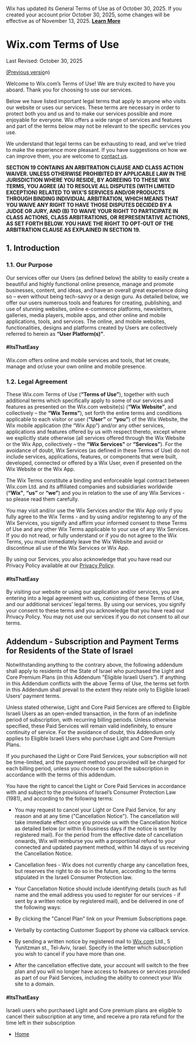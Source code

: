 Wix has updated its General Terms of Use as of October 30, 2025. If you created your account prior October 30, 2025, some changes will be effective as of November 13, 2025. [**Learn More**](https://support.wix.com/en/article/wix-terms-of-use-updates)

Wix.com Terms of Use
====================

Last Revised: October 30, 2025

[(Previous versio](https://www.wix.com/about/terms-of-use-dyn/prev-version)n)

Welcome to Wix.com’s Terms of Use! We are truly excited to have you aboard. Thank you for choosing to use our services.

  

Below we have listed important legal terms that apply to anyone who visits our website or uses our services. These terms are necessary in order to protect both you and us and to make our services possible and more enjoyable for everyone. Wix offers a wide range of services and features and part of the terms below may not be relevant to the specific services you use.

  

We understand that legal terms can be exhausting to read, and we’ve tried to make the experience more pleasant. If you have suggestions on how we can improve them, you are welcome to [contact us](https://wix.com/contact?referral=termsofusecontact).

  

  

  

  

  

**SECTION 19 CONTAINS AN ARBITRATION CLAUSE AND CLASS ACTION WAIVER. UNLESS OTHERWISE PROHIBITED BY APPLICABLE LAW IN THE JURISDICTION WHERE YOU RESIDE, BY AGREEING TO THESE WIX TERMS, YOU AGREE (A) TO RESOLVE ALL DISPUTES (WITH LIMITED EXCEPTION) RELATED TO WIX’S SERVICES AND/OR PRODUCTS THROUGH BINDING INDIVIDUAL ARBITRATION, WHICH MEANS THAT YOU WAIVE ANY RIGHT TO HAVE THOSE DISPUTES DECIDED BY A JUDGE OR JURY, AND (B) TO WAIVE YOUR RIGHT TO PARTICIPATE IN CLASS ACTIONS, CLASS ARBITRATIONS, OR REPRESENTATIVE ACTIONS, AS SET FORTH BELOW. YOU HAVE THE RIGHT TO OPT-OUT OF THE ARBITRATION CLAUSE AS EXPLAINED IN SECTION 19.**

1\. Introduction
----------------

### 1.1. Our Purpose

Our services offer our Users (as defined below) the ability to easily create a beautiful and highly functional online presence, manage and promote businesses, content, and ideas, and have an overall great experience doing so – even without being tech-savvy or a design guru. As detailed below, we offer our users numerous tools and features for creating, publishing, and use of stunning websites, online e-commerce platforms, newsletters, galleries, media players, mobile apps, and other online and mobile applications, tools, and services. The online, and mobile websites, functionalities, designs and platforms created by Users are collectively referred to herein as **“User Platform(s)”**.

#### #ItsThatEasy

Wix.com offers online and mobile services and tools, that let create, manage and or/use your own online and mobile presence.

### 1.2. Legal Agreement

These Wix.com Terms of Use (**“Terms of Use”**), together with such additional terms which specifically apply to some of our services and features as presented on the Wix.com website(s) (**“Wix Website”**, and collectively – the **“Wix Terms”**), set forth the entire terms and conditions applicable to each visitor or user (**“User”** or **“you”**) of the Wix Website, the Wix mobile application (the “Wix App”) and/or any other services, applications and features offered by us with respect thereto, except where we explicitly state otherwise (all services offered through the Wix Website or the Wix App, collectively – the **“Wix Services”** or **“Services”**). For the avoidance of doubt, Wix Services (as defined in these Terms of Use) do not include services, applications, features, or components that were built, developed, connected or offered by a Wix User, even if presented on the Wix Website or the Wix App.

  

The Wix Terms constitute a binding and enforceable legal contract between Wix.com Ltd. and its affiliated companies and subsidiaries worldwide (**“Wix”**, **“us”** or **“we”**) and you in relation to the use of any Wix Services - so please read them carefully.

  

You may visit and/or use the Wix Services and/or the Wix App only if you fully agree to the Wix Terms - and by using and/or registering to any of the Wix Services, you signify and affirm your informed consent to these Terms of Use and any other Wix Terms applicable to your use of any Wix Services. If you do not read, or fully understand or if you do not agree to the Wix Terms, you must immediately leave the Wix Website and avoid or discontinue all use of the Wix Services or Wix App.

  

By using our Services, you also acknowledge that you have read our Privacy Policy available at our [Privacy Policy](http://www.wix.com/about/privacy).

#### #ItsThatEasy

By visiting our website or using our application and/or services, you are entering into a legal agreement with us, consisting of these Terms of Use, and our additional services’ legal terms. By using our services, you signify your consent to these terms and you acknowledge that you have read our Privacy Policy. You may not use our services if you do not consent to all our terms.

Addendum - Subscription and Payment Terms for Residents of the State of Israel
------------------------------------------------------------------------------

Notwithstanding anything to the contrary above, the following addendum shall apply to residents of the State of Israel who purchased the Light and Core Premium Plans (in this Addendum "Eligible Israeli Users”). If anything in this Addendum conflicts with the above Terms of Use, the terms set forth in this Addendum shall prevail to the extent they relate only to Eligible Israeli Users’ payment terms.

Unless stated otherwise, Light and Core Paid Services are offered to Eligible Israeli Users as an open-ended transaction, in the form of an indefinite period of subscription, with recurring billing periods. Unless otherwise specified, these Paid Services will remain valid indefinitely, to ensure continuity of service. For the avoidance of doubt, this Addendum only applies to Eligible Israeli Users who purchase Light and Core Premium Plans.

If you purchased the Light or Core Paid Services, your subscription will not be time-limited, and the payment method you provided will be charged for each billing period, unless you choose to cancel the subscription in accordance with the terms of this addendum.

You have the right to cancel the Light or Core Paid Services in accordance with and subject to the provisions of Israel’s Consumer Protection Law (1981), and according to the following terms:

*   You may request to cancel your Light or Core Paid Service, for any reason and at any time ("Cancellation Notice"). The cancellation will take immediate effect once you provide us with the Cancellation Notice as detailed below (or within 6 business days if the notice is sent by registered mail). For the period from the effective date of cancellation onwards, Wix will reimburse you with a proportional refund to your connected and updated payment method, within 14 days of us receiving the Cancellation Notice.
    
*   Cancellation fees - Wix does not currently charge any cancellation fees, but reserves the right to do so in the future, according to the terms stipulated in the Israeli Consumer Protection law.
    
*   Your Cancellation Notice should include identifying details (such as full name and the email address you used to register for our services - if sent by a written notice by registered mail), and be delivered in one of the following ways:
    
*   By clicking the "Cancel Plan" link on your Premium Subscriptions page.
    
*   Verbally by contacting Customer Support by phone via callback service.
    
*   By sending a written notice by registered mail to [Wix.com](http://wix.com/) Ltd., 5 Yunitzman st., Tel-Aviv, Israel. Specify in the letter which subscription you wish to cancel if you have more than one.
    
*   After the cancellation effective date, your account will switch to the free plan and you will no longer have access to features or services provided as part of our Paid Services, including the ability to connect your Wix site to a domain.
    

#### #ItsThatEasy

Israeli users who purchased Light and Core premium plans are eligible to cancel their subscription at any time, and receive a pro rata refund for the time left in their subscription

*   [Home](https://www.wix.com/about/terms-of-use)